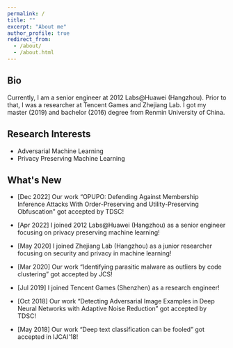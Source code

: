 ```yaml
---
permalink: /
title: ""
excerpt: "About me"
author_profile: true
redirect_from: 
  - /about/
  - /about.html
---
```


## Bio

Currently, I am a senior engineer at 2012 Labs@Huawei (Hangzhou). Prior to that, I was a researcher at Tencent Games and Zhejiang Lab. I got my master (2019) and bachelor (2016) degree from Renmin University of China.

## Research Interests

- Adversarial Machine Learning
- Privacy Preserving Machine Learning

## What's New
- [Dec 2022] Our work “OPUPO: Defending Against Membership Inference Attacks With Order-Preserving and Utility-Preserving Obfuscation” got accepted by TDSC!

- [Apr 2022] I joined 2012 Labs@Huawei (Hangzhou) as a senior engineer focusing on privacy preserving machine learning!

- [May 2020] I joined Zhejiang Lab (Hangzhou) as a junior researcher focusing on security and privacy in machine learning!

- [Mar 2020] Our work “Identifying parasitic malware as outliers by code clustering” got accepted by JCS!

- [Jul 2019] I joined Tencent Games (Shenzhen) as a research engineer!

- [Oct 2018] Our work “Detecting Adversarial Image Examples in Deep Neural Networks with Adaptive Noise Reduction” got accepted by TDSC!

- [May 2018] Our work “Deep text classification can be fooled” got accepted in IJCAI'18!
